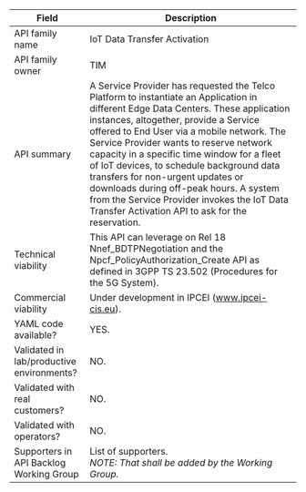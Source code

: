 | **Field** | Description | 
| ---- | ----- |
| API family name | IoT Data Transfer Activation |
| API family owner | TIM |
| API summary | A Service Provider has requested the Telco Platform to instantiate an Application in different Edge Data Centers. These application instances, altogether, provide a Service offered to End User via a mobile network. The Service Provider wants to reserve network capacity in a specific time window for a fleet of IoT devices, to schedule background data transfers for non-urgent updates or downloads during off-peak hours. A system from the Service Provider invokes the IoT Data Transfer Activation API to ask for the reservation.|
| Technical viability | This API can leverage on Rel 18 Nnef_BDTPNegotiation and the Npcf_PolicyAuthorization_Create API as defined in 3GPP TS 23.502 (Procedures for the 5G System)</em>. 
| Commercial viability | Under development in IPCEI (www.ipcei-cis.eu). </em>|
| YAML code available? | YES. |
| Validated in lab/productive environments? | NO. |
| Validated with real customers? | NO. |
| Validated with operators? | NO. |
| Supporters in API Backlog Working Group | List of supporters. <br><em> NOTE: That shall be added by the Working Group. </em> |